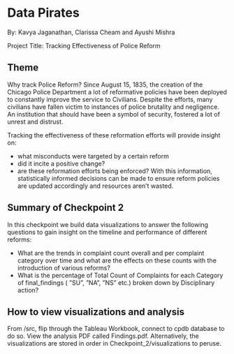# Data Pirates

By: Kavya Jaganathan, Clarissa Cheam and Ayushi Mishra

Project Title: Tracking Effectiveness of Police Reform

## Theme 

Why track Police Reform? Since August 15, 1835, the creation of the Chicago Police Department a lot of reformative policies have been deployed to constantly improve the service to Civilians. Despite the efforts, many civilians have fallen victim to instances of police brutality and negligence. An institution that should have been a symbol of security, fostered a lot of unrest and distrust.

Tracking the effectiveness of these reformation efforts will provide insight on: 
- what misconducts were targeted by a certain reform
- did it incite a positive change?
- are these reformation efforts being enforced?
With this information, statistically informed decisions can be made to ensure reform policies are updated accordingly and resources aren’t wasted.

## Summary of Checkpoint 2

In this checkpoint we build data visualizations to answer the following questions to gain insight on the timeline and performance of different reforms:

- What are the trends in complaint count overall and per complaint category over time and what are the effects on these counts with the introduction of various reforms?
- What is the percentage of Total Count of Complaints for each Category of final_findings ( ”SU”, ”NA”, ”NS” etc.) broken down by Disciplinary action?

## How to view visualizations and analysis

From /src, flip through the Tableau Workbook, connect to cpdb database to do so. View the analysis PDF called Findings.pdf. Alternatively, the visualizations are stored in order in Checkpoint_2/visualizations to peruse.

